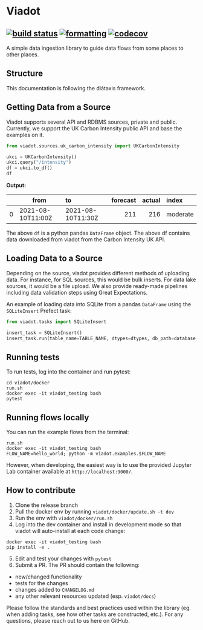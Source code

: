 # Viadot
[![build status](https://github.com/dyvenia/viadot/actions/workflows/build.yml/badge.svg)](https://github.com/dyvenia/viadot/actions/workflows/build.yml)
[![formatting](https://img.shields.io/badge/code%20style-black-000000.svg)](https://github.com/psf/black)
[![codecov](https://codecov.io/gh/Trymzet/dyvenia/branch/main/graph/badge.svg?token=k40ALkXbNq)](https://codecov.io/gh/Trymzet/dyvenia)
---


A simple data ingestion library to guide data flows from some places to other places.

## Structure
This documentation is following the diátaxis framework.

## Getting Data from a Source

Viadot supports several API and RDBMS sources, private and public. Currently, we support the UK Carbon Intensity public API and base the examples on it.

```python
from viadot.sources.uk_carbon_intensity import UKCarbonIntensity

ukci = UKCarbonIntensity()
ukci.query("/intensity")
df = ukci.to_df()
df
```

**Output:**  

|      | from              | to                |   forecast |   actual | index    |
| ---: | ------------------|:------------------|-----------:|---------:|:---------|
| 0    | 2021-08-10T11:00Z | 2021-08-10T11:30Z |        211 |      216 | moderate |


The above `df` is a python pandas `DataFrame` object. The above df contains data downloaded from viadot from the Carbon Intensity UK API.

## Loading Data to a Source
Depending on the source, viadot provides different methods of uploading data. For instance, for SQL sources, this would be bulk inserts. For data lake sources, it would be a file upload. We also provide ready-made pipelines including data validation steps using Great Expectations.

An example of loading data into SQLite from a pandas `DataFrame` using the `SQLiteInsert` Prefect task:

```python
from viadot.tasks import SQLiteInsert

insert_task = SQLiteInsert()
insert_task.run(table_name=TABLE_NAME, dtypes=dtypes, db_path=database_path, df=df, if_exists="replace")
```


## Running tests
To run tests, log into the container and run pytest:
```
cd viadot/docker
run.sh
docker exec -it viadot_testing bash
pytest
```

## Running flows locally
You can run the example flows from the terminal:
```
run.sh
docker exec -it viadot_testing bash
FLOW_NAME=hello_world; python -m viadot.examples.$FLOW_NAME
```

However, when developing, the easiest way is to use the provided Jupyter Lab container available at `http://localhost:9000/`.


## How to contribute
1. Clone the release branch 
2. Pull the docker env by running `viadot/docker/update.sh -t dev`
3. Run the env with `viadot/docker/run.sh`
4. Log into the dev container and install in development mode so that viadot will auto-install at each code change: 
```
docker exec -it viadot_testing bash
pip install -e .
```
5. Edit and test your changes with `pytest`
6. Submit a PR. The PR should contain the following:
- new/changed functionality
- tests for the changes
- changes added to `CHANGELOG.md`
- any other relevant resources updated (esp. `viadot/docs`)

Please follow the standards and best practices used within the library (eg. when adding tasks, see how other tasks are constructed, etc.). For any questions, please reach out to us here on GitHub.
